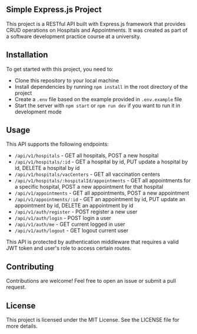 ## Simple Express.js Project

This project is a RESTful API built with Express.js framework that provides CRUD operations on Hospitals and Appointments. It was created as part of a software development practice course at a university.

## Installation

To get started with this project, you need to:

- Clone this repository to your local machine
- Install dependencies by running `npm install` in the root directory of the project
- Create a `.env` file based on the example provided in `.env.example` file
- Start the server with `npm start` or `npm run dev` if you want to run it in development mode

## Usage

This API supports the following endpoints:

- `/api/v1/hospitals` - GET all hospitals, POST a new hospital
- `/api/v1/hospitals/:id` - GET a hospital by id, PUT update a hospital by id, DELETE a hospital by id
- `/api/v1/hospitals/vacCenters` - GET all vaccination centers
- `/api/v1/hospitals/:hospitalId/appointments` - GET all appointments for a specific hospital, POST a new appointment for that hospital
- `/api/v1/appointments` - GET all appointments, POST a new appointment
- `/api/v1/appointments/:id` - GET an appointment by id, PUT update an appointment by id, DELETE an appointment by id
- `/api/v1/auth/register` - POST register a new user
- `/api/v1/auth/login` - POST login a user
- `/api/v1/auth/me` - GET current logged in user
- `/api/v1/auth/logout` - GET logout current user

This API is protected by authentication middleware that requires a valid JWT token and user's role to access certain routes.

## Contributing

Contributions are welcome! Feel free to open an issue or submit a pull request.

## License

This project is licensed under the MIT License. See the LICENSE file for more details.
